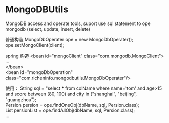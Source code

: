 # MongoDBUtils
MongoDB  access and operate tools, suport use sql statement to ope mongodb (select, update, insert, delete)

普通构造
MongoDbOperater ope = new MongoDbOperater();
ope.setMongoClient(client);

spring 构造
  \<bean id="mongoClient" class="com.mongodb.MongoClient"\> <br>
  ... <br>
  \<\/bean\> <br>
  \<bean id="mongoDbOperation" class="com.richeninfo.mongodbutils.MongoDbOperater"\/\> <br>
  
使用：
String sql = "select * from colName where name='tom' and age>15 and score between (80, 100) and city in ("shanghai", "beijing", "guangzhou");<br>
Persion persion = ope.findOneObj(dbName, sql, Persion.class);<br>
List<Persion> persionList = ope.findAllObj(dbName, sql, Persion.class); <br>
...
